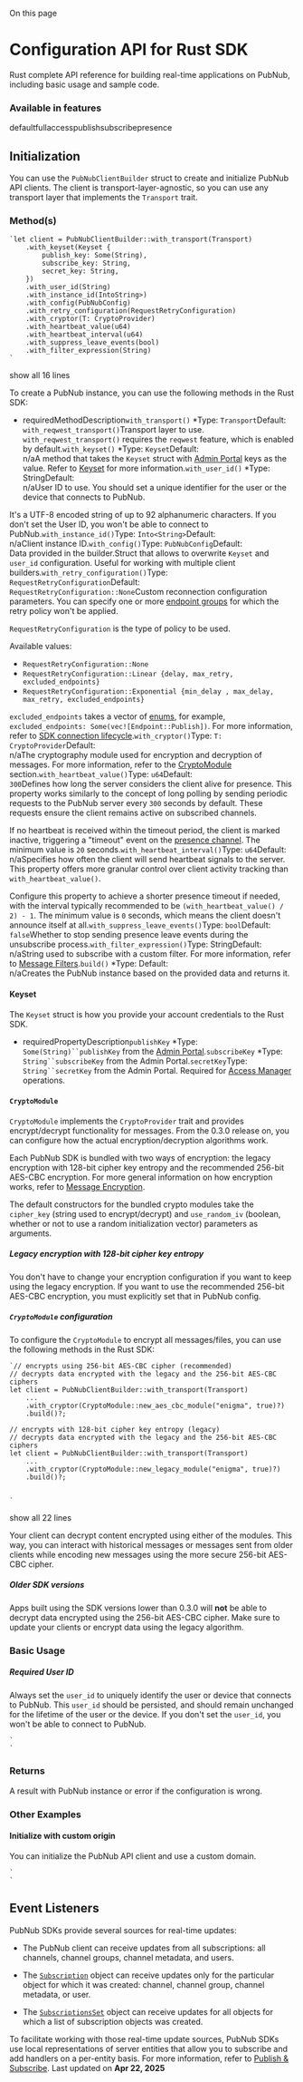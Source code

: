 On this page
# Configuration API for Rust SDK

Rust complete API reference for building real-time applications on PubNub, including basic usage and sample code.

### Available in features
defaultfullaccesspublishsubscribepresence

## Initialization[​](#initialization)

You can use the `PubNubClientBuilder` struct to create and initialize PubNub API clients. The client is transport-layer-agnostic, so you can use any transport layer that implements the `Transport` trait.

### Method(s)[​](#methods)

```
`let client = PubNubClientBuilder::with_transport(Transport)  
    .with_keyset(Keyset {  
        publish_key: Some(String),  
        subscribe_key: String,  
        secret_key: String,  
    })  
    .with_user_id(String)  
    .with_instance_id(IntoString>)  
    .with_config(PubNubConfig)  
    .with_retry_configuration(RequestRetryConfiguration)  
    .with_cryptor(T: CryptoProvider)  
    .with_heartbeat_value(u64)  
    .with_heartbeat_interval(u64)  
    .with_suppress_leave_events(bool)  
    .with_filter_expression(String)  
`
```
show all 16 lines

To create a PubNub instance, you can use the following methods in the Rust SDK:

*  requiredMethodDescription`with_transport()` *Type: `Transport`Default:  
`with_reqwest_transport()`Transport layer to use. `with_reqwest_transport()` requires the `reqwest` feature, which is enabled by default.`with_keyset()` *Type: `Keyset`Default:  
n/aA method that takes the `Keyset` struct with [Admin Portal](https://admin.pubnub.com/) keys as the value. Refer to [Keyset](#keyset) for more information.`with_user_id()` *Type: StringDefault:  
n/aUser ID to use. You should set a unique identifier for the user or the device that connects to PubNub.   

It's a UTF-8 encoded string of up to 92 alphanumeric characters.
 If you don't set the User ID, you won't be able to connect to PubNub.`with_instance_id()`Type: `Into<String>`Default:  
n/aClient instance ID.`with_config()`Type: `PubNubConfig`Default:  
Data provided in the builder.Struct that allows to overwrite `Keyset` and `user_id` configuration. Useful for working with multiple client builders.`with_retry_configuration()`Type: `RequestRetryConfiguration`Default:  
`RequestRetryConfiguration::None`Custom reconnection configuration parameters. You can specify one or more [endpoint groups](https://github.com/pubnub/rust/blob/master/src/core/retry_policy.rs) for which the retry policy won't be applied.   
  
  `RequestRetryConfiguration` is the type of policy to be used.   
   
 Available values:   
 
- `RequestRetryConfiguration::None`
- `RequestRetryConfiguration::Linear {delay, max_retry, excluded_endpoints}`
- `RequestRetryConfiguration::Exponential {min_delay , max_delay, max_retry, excluded_endpoints}`

   
 `excluded_endpoints` takes a vector of [enums](https://github.com/pubnub/rust/blob/master/src/core/retry_policy.rs), for example, `excluded_endpoints: Some(vec![Endpoint::Publish])`. For more information, refer to [SDK connection lifecycle](/docs/general/setup/connection-management#sdk-connection-lifecycle).`with_cryptor()`Type: `T: CryptoProvider`Default:  
n/aThe cryptography module used for encryption and decryption of messages. For more information, refer to the [CryptoModule](#cryptomodule) section.`with_heartbeat_value()`Type: `u64`Default:  
`300`Defines how long the server considers the client alive for presence. This property works similarly to the concept of long polling by sending periodic requests to the PubNub server every `300` seconds by default. These requests ensure the client remains active on subscribed channels.   
   
 If no heartbeat is received within the timeout period, the client is marked inactive, triggering a "timeout" event on the [presence channel](/docs/general/presence/overview). The minimum value is `20` seconds.`with_heartbeat_interval()`Type: `u64`Default:  
n/aSpecifies how often the client will send heartbeat signals to the server. This property offers more granular control over client activity tracking than `with_heartbeat_value()`.   
   
 Configure this property to achieve a shorter presence timeout if needed, with the interval typically recommended to be `(with_heartbeat_value() / 2) - 1`. The minimum value is `0` seconds, which means the client doesn't announce itself at all.`with_suppress_leave_events()`Type: `bool`Default:  
`false`Whether to stop sending presence leave events during the unsubscribe process.`with_filter_expression()`Type: StringDefault:  
n/aString used to subscribe with a custom filter. For more information, refer to [Message Filters](/docs/general/channels/subscribe#message-filters).`build()` *Type: Default:  
n/aCreates the PubNub instance based on the provided data and returns it.

#### Keyset[​](#keyset)

The `Keyset` struct is how you provide your account credentials to the Rust SDK.

*  requiredPropertyDescription`publishKey` *Type: `Some(String)``publishKey` from the [Admin Portal](https://admin.pubnub.com/).`subscribeKey` *Type: `String``subscribeKey` from the Admin Portal.`secretKey`Type: `String``secretKey` from the Admin Portal. Required for [Access Manager](/docs/sdks/rust/api-reference/access-manager) operations.

#### `CryptoModule`[​](#cryptomodule)

`CryptoModule` implements the `CryptoProvider` trait and provides encrypt/decrypt functionality for messages. From the 0.3.0 release on, you can configure how the actual encryption/decryption algorithms work.

Each PubNub SDK is bundled with two ways of encryption: the legacy encryption with 128-bit cipher key entropy and the recommended 256-bit AES-CBC encryption. For more general information on how encryption works, refer to [Message Encryption](/docs/general/setup/data-security#message-encryption).

The default constructors for the bundled crypto modules take the `cipher_key` (string used to encrypt/decrypt) and `use_random_iv` (boolean, whether or not to use a random initialization vector) parameters as arguments.

##### Legacy encryption with 128-bit cipher key entropy

You don't have to change your encryption configuration if you want to keep using the legacy encryption. If you want to use the recommended 256-bit AES-CBC encryption, you must explicitly set that in PubNub config.

##### `CryptoModule` configuration[​](#cryptomodule-configuration)

To configure the `CryptoModule` to encrypt all messages/files, you can use the following methods in the Rust SDK:

```
`// encrypts using 256-bit AES-CBC cipher (recommended)  
// decrypts data encrypted with the legacy and the 256-bit AES-CBC ciphers  
let client = PubNubClientBuilder::with_transport(Transport)  
    ...  
    .with_cryptor(CryptoModule::new_aes_cbc_module("enigma", true)?)  
    .build()?;  
  
// encrypts with 128-bit cipher key entropy (legacy)  
// decrypts data encrypted with the legacy and the 256-bit AES-CBC ciphers  
let client = PubNubClientBuilder::with_transport(Transport)  
    ...  
    .with_cryptor(CryptoModule::new_legacy_module("enigma", true)?)  
    .build()?;  
  
  
`
```
show all 22 lines

Your client can decrypt content encrypted using either of the modules. This way, you can interact with historical messages or messages sent from older clients while encoding new messages using the more secure 256-bit AES-CBC cipher.

##### Older SDK versions

Apps built using the SDK versions lower than 0.3.0 will **not** be able to decrypt data encrypted using the 256-bit AES-CBC cipher. Make sure to update your clients or encrypt data using the legacy algorithm.

### Basic Usage[​](#basic-usage)

##### Required User ID

Always set the `user_id` to uniquely identify the user or device that connects to PubNub. This `user_id` should be persisted, and should remain unchanged for the lifetime of the user or the device. If you don't set the `user_id`, you won't be able to connect to PubNub.

```
`  
`
```

### Returns[​](#returns)

A result with PubNub instance or error if the configuration is wrong.

### Other Examples[​](#other-examples)

#### Initialize with custom origin[​](#initialize-with-custom-origin)

You can initialize the PubNub API client and use a custom domain.

```
`  
`
```

## Event Listeners[​](#event-listeners)

PubNub SDKs provide several sources for real-time updates:

- The PubNub client can receive updates from all subscriptions: all channels, channel groups, channel metadata, and users.

- The [`Subscription`](/docs/sdks/rust/api-reference/publish-and-subscribe#create-a-subscription) object can receive updates only for the particular object for which it was created: channel, channel group, channel metadata, or user.

- The [`SubscriptionsSet`](/docs/sdks/rust/api-reference/publish-and-subscribe#create-a-subscription-set) object can receive updates for all objects for which a list of subscription objects was created.

To facilitate working with those real-time update sources, PubNub SDKs use local representations of server entities that allow you to subscribe and add handlers on a per-entity basis. For more information, refer to [Publish & Subscribe](/docs/sdks/rust/api-reference/publish-and-subscribe#event-listeners).
Last updated on **Apr 22, 2025**